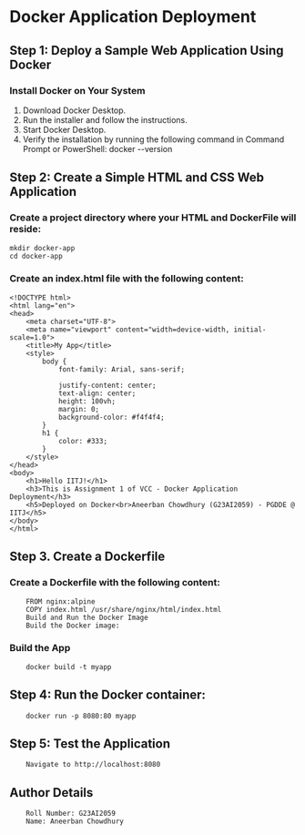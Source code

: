 # Docker Application Deployment

## Step 1: Deploy a Sample Web Application Using Docker

### Install Docker on Your System

1. Download Docker Desktop.
2. Run the installer and follow the instructions.
3. Start Docker Desktop.
4. Verify the installation by running the following command in Command Prompt or PowerShell:
			docker --version

## Step 2: Create a Simple HTML and CSS Web Application

### Create a project directory where your HTML and DockerFile will reside:
	mkdir docker-app
	cd docker-app

### Create an index.html file with the following content:

	<!DOCTYPE html>
	<html lang="en">
	<head>
	    <meta charset="UTF-8">
	    <meta name="viewport" content="width=device-width, initial-scale=1.0">
	    <title>My App</title>
	    <style>
	        body {
	            font-family: Arial, sans-serif;
	            
	            justify-content: center;
	            text-align: center;
	            height: 100vh;
	            margin: 0;
	            background-color: #f4f4f4;
	        }
	        h1 {
	            color: #333;
	        }
	    </style>
	</head>
	<body>
	    <h1>Hello IITJ!</h1>
	    <h3>This is Assignment 1 of VCC - Docker Application Deployment</h3>
	    <h5>Deployed on Docker<br>Aneerban Chowdhury (G23AI2059) - PGDDE @ IITJ</h5>
	</body>
	</html>

## Step 3. Create a Dockerfile

### Create a Dockerfile with the following content:

        FROM nginx:alpine
        COPY index.html /usr/share/nginx/html/index.html
        Build and Run the Docker Image
        Build the Docker image:

### Build the App
        docker build -t myapp

## Step 4: Run the Docker container:
        docker run -p 8080:80 myapp
        
## Step 5: Test the Application
        Navigate to http://localhost:8080

## Author Details
        Roll Number: G23AI2059
        Name: Aneerban Chowdhury
